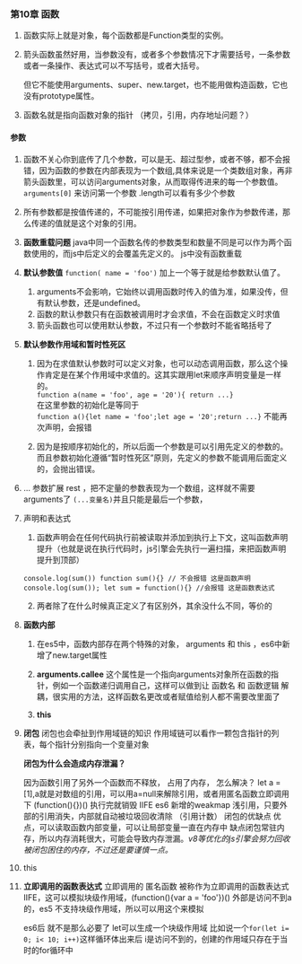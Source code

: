 ### 第10章 函数

1. 函数实际上就是对象，每个函数都是Function类型的实例。

2. 箭头函数虽然好用，当参数没有，或者多个参数情况下才需要括号，一条参数或者一条操作、表达式可以不写括号，或者大括号。

    但它不能使用arguments、super、new.target，也不能用做构造函数，它也没有prototype属性。

3. 函数名就是指向函数对象的指针 （拷贝，引用，内存地址问题？）
#### 参数

1. 函数不关心你到底传了几个参数，可以是无、超过型参，或者不够，都不会报错，因为函数的参数在内部表现为一个数组,具体来说是一个类数组对象，再非箭头函数里，可以访问arguments对象，从而取得传进来的每一个参数值。`arguments[0]` 来访问第一个参数 .length可以看有多少个参数

2. 所有参数都是按值传递的，不可能按引用传递，如果把对象作为参数传递，那么传递的值就是这个对象的引用。

3. **函数重载问题** java中同一个函数名传的参数类型和数量不同是可以作为两个函数使用的，而js中后定义的会覆盖先定义的。 js中没有函数重载

4. **默认参数值** `function( name = 'foo')` 加上一个等于就是给参数默认值了。
    1. arguments不会影响，它始终以调用函数时传入的值为准，如果没传，但有默认参数，还是undefined。
    2. 函数的默认参数只有在函数被调用时才会求值，不会在函数定义时求值
    3. 箭头函数也可以使用默认参数，不过只有一个参数时不能省略括号了

5. **默认参数作用域和暂时性死区** 
    1. 因为在求值默认参数时可以定义对象，也可以动态调用函数，那么这个操作肯定是在某个作用域中求值的。这其实跟用let来顺序声明变量是一样的。<br>
    `function a(name = 'foo', age = '20'){ return ...}` <br>
    在这里参数的初始化是等同于<br>
    `function a(){let name = 'foo';let age = '20';return ...}`
    不能再次声明，会报错
    
    2. 因为是按顺序初始化的，所以后面一个参数是可以引用先定义的参数的。而且参数初始化遵循“暂时性死区”原则，先定义的参数不能调用后面定义的，会抛出错误。

6. ... 参数扩展 rest ，把不定量的参数表现为一个数组，这样就不需要arguments了 `(...变量名)`并且只能是最后一个参数，

7. 声明和表达式 

    1. 函数声明会在任何代码执行前被读取并添加到执行上下文，这叫函数声明提升（也就是说在执行代码时，js引擎会先执行一遍扫描，来把函数声明提升到顶部）

    ` console.log(sum())
      function sum(){} // 不会报错 这是函数声明
    ` 
    <br>
    `
    console.log(sum());
    let sum = function(){} //会报错 这是函数表达式
    `

    2. 两者除了在什么时候真正定义了有区别外，其余没什么不同，等价的

8. **函数内部**

    1. 在es5中，函数内部存在两个特殊的对象， arguments 和 this ，es6中新增了new.target属性

    2. **arguments.callee**  这个属性是一个指向arguments对象所在函数的指针，例如一个函数递归调用自己，这样可以做到让 函数名 和 函数逻辑 解耦，很实用的方法，这样函数名更改或者赋值给别人都不需要改里面了

    3. **this**

9. **闭包**
    闭包也会牵扯到作用域链的知识
    作用域链可以看作一颗包含指针的列表，每个指针分别指向一个变量对象


    **闭包为什么会造成内存泄漏？**
    
    因为函数引用了另外一个函数而不释放， 占用了内存， 怎么解决？ let a = [1],a就是对数组的引用，可以用a=null来解除引用，或者用匿名函数立即调用下 (function(){})() 执行完就销毁 IIFE es6 新增的weakmap 浅引用，只要外部的引用消失，内部就自动被垃圾回收清除 （引用计数）
    闭包的优缺点 
    优点，可以读取函数内部变量，可以让局部变量一直在内存中 
    缺点闭包常驻内存，所以内存消耗很大，可能会导致内存泄漏。*v8等优化的js引擎会努力回收被闭包困住的内存，不过还是要谨慎一点。*



10. this

11. **立即调用的函数表达式** 立即调用的 匿名函数 被称作为立即调用的函数表达式 IIFE，这可以模拟块级作用域，(function(){var a = 'foo'})() 外部是访问不到a的，es5 不支持块级作用域，所以可以用这个来模拟

    es6后 就不是那么必要了 let可以生成一个块级作用域
    比如说一个`for(let i= 0; i< 10; i++)`这样循环体出来后 i是访问不到的，创建的作用域只存在于当时的for循环中